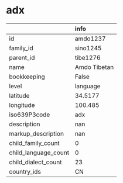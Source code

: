 # adx
|                      | info         |
|:---------------------|:-------------|
| id                   | amdo1237     |
| family_id            | sino1245     |
| parent_id            | tibe1276     |
| name                 | Amdo Tibetan |
| bookkeeping          | False        |
| level                | language     |
| latitude             | 34.5177      |
| longitude            | 100.485      |
| iso639P3code         | adx          |
| description          | nan          |
| markup_description   | nan          |
| child_family_count   | 0            |
| child_language_count | 0            |
| child_dialect_count  | 23           |
| country_ids          | CN           |